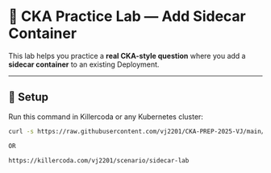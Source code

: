 # 🧩 CKA Practice Lab — Add Sidecar Container

This lab helps you practice a **real CKA-style question** where you add a **sidecar container** to an existing Deployment.

---

## 🚀 Setup
Run this command in Killercoda or any Kubernetes cluster:

```bash
curl -s https://raw.githubusercontent.com/vj2201/CKA-PREP-2025-VJ/main/sidecar-lab/setup.sh | bash

OR

https://killercoda.com/vj2201/scenario/sidecar-lab
